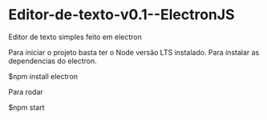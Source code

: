 # Editor-de-texto-v0.1--ElectronJS
 Editor de texto simples feito em electron

Para iniciar o projeto basta ter o Node versão LTS instalado.
Para instalar as dependencias do electron.

$npm install electron

Para rodar

$npm start

